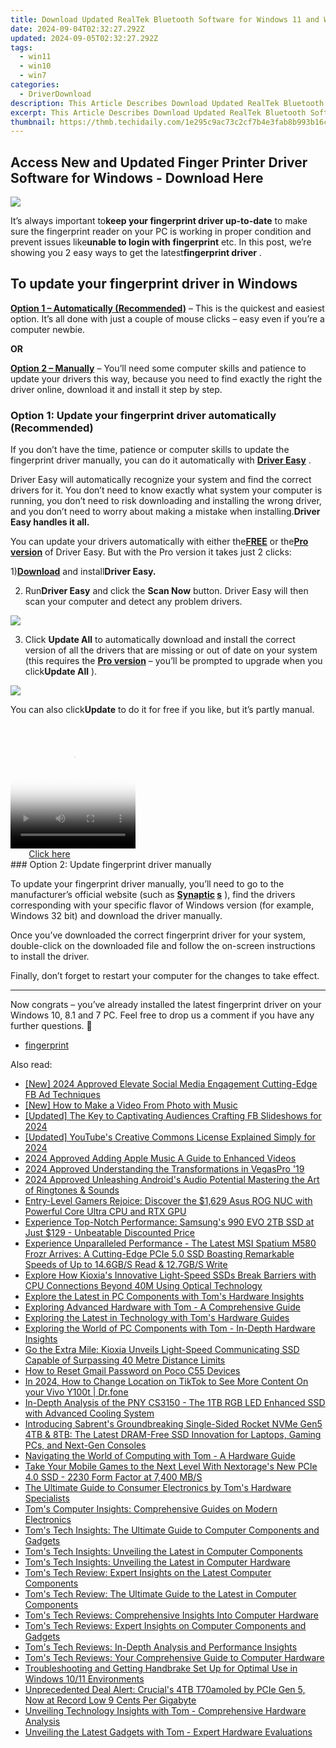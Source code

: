 ```yaml
---
title: Download Updated RealTek Bluetooth Software for Windows 11 and Windows 10 - Latest Version
date: 2024-09-04T02:32:27.292Z
updated: 2024-09-05T02:32:27.292Z
tags:
  - win11
  - win10
  - win7
categories:
  - DriverDownload
description: This Article Describes Download Updated RealTek Bluetooth Software for Windows 11 and Windows 10 - Latest Version
excerpt: This Article Describes Download Updated RealTek Bluetooth Software for Windows 11 and Windows 10 - Latest Version
thumbnail: https://thmb.techidaily.com/1e295c9ac73c2cf7b4e3fab8b993b16c3823b6dce1be16a4461eea67969cf81e.jpg
---
```


## Access New and Updated Finger Printer Driver Software for Windows - Download Here

![](https://images.drivereasy.com/wp-content/uploads/2019/01/image-50.png)

 It’s always important to**keep your fingerprint driver up-to-date** to make sure the fingerprint reader on your PC is working in proper condition and prevent issues like**unable to login with** **fingerprint** etc. In this post, we’re showing you 2 easy ways to get the latest**fingerprint driver** .

## To update your fingerprint driver in Windows

**[Option 1 – Automatically (Recommended)](https://www.drivereasy.com/knowledge/fingerprint-driver-download-update-for-windows/#O1)**  – This is the quickest and easiest option. It’s all done with just a couple of mouse clicks – easy even if you’re a computer newbie.

**OR**

[**Option 2 – Manually**](https://tools.techidaily.com/drivereasy/download/) – You’ll need some computer skills and patience to update your drivers this way, because you need to find exactly the right the driver online, download it and install it step by step.

### Option 1: Update your fingerprint driver automatically (Recommended)

 If you don’t have the time, patience or computer skills to update the fingerprint driver manually, you can do it automatically with [**Driver Easy**](https://tools.techidaily.com/drivereasy/download/) .

 Driver Easy will automatically recognize your system and find the correct drivers for it. You don’t need to know exactly what system your computer is running, you don’t need to risk downloading and installing the wrong driver, and you don’t need to worry about making a mistake when installing.**Driver Easy handles it all.**

 You can update your drivers automatically with either the[**FREE**](https://tools.techidaily.com/drivereasy/download/) or the[**Pro version**](https://tools.techidaily.com/drivereasy/download/) of Driver Easy. But with the Pro version it takes just 2 clicks:

 1)[**Download**](https://tools.techidaily.com/drivereasy/download/) and install**Driver Easy.**

 2) Run**Driver Easy** and click the **Scan Now** button. Driver Easy will then scan your computer and detect any problem drivers.  

![](https://images.drivereasy.com/wp-content/uploads/2019/01/image-48.png)

 3) Click **Update All** to automatically download and install the correct version of all the drivers that are missing or out of date on your system (this requires the [**Pro version**](https://tools.techidaily.com/drivereasy/download/) – you’ll be prompted to upgrade when you click**Update All** ).  

![](https://images.drivereasy.com/wp-content/uploads/2019/01/image-49.png)

 You can also click**Update** to do it for free if you like, but it’s partly manual.  
  
<!-- affiliate ads begin -->
<span id="1743243">
					<video width="200" height="200" style="cursor:pointer"
           poster="//a.impactradius-go.com/display-clicktoplayimage/1743243.png"
           onclick="if(!this.playClicked){this.play();this.setAttribute('controls',true);this.playClicked=true;}">
	   <source src="//a.impactradius-go.com/display-ad/19272-1743243">
	   <img src="//a.impactradius-go.com/display-clicktoplayimage/1743243.png" style="border: none; height: 100%; width: 100%; object-fit: contain">
	</video>
	<div style="width:125px;text-align:center"><a href="javascript:window.open(decodeURIComponent('https%3A%2F%2Faligracehair.sjv.io%2Fc%2F5597632%2F1743243%2F19272'), '_blank');void(0);">Click here</a></div>
</span>
<img height="0" width="0" src="https://imp.pxf.io/i/5597632/1743243/19272" style="position:absolute;visibility:hidden;" border="0" />
<!-- affiliate ads end -->
### Option 2: Update fingerprint driver manually

 To update your fingerprint driver manually, you’ll need to go to the manufacturer’s official website (such as **[Synaptic](https://www.synaptics.com/) [s](https://www.synaptics.com/)**  ), find the drivers corresponding with your specific flavor of Windows version (for example, Windows 32 bit) and download the driver manually.

 Once you’ve downloaded the correct fingerprint driver for your system, double-click on the downloaded file and follow the on-screen instructions to install the driver.

 Finally, don’t forget to restart your computer for the changes to take effect.

---

 Now congrats – you’ve already installed the latest fingerprint driver on your Windows 10, 8.1 and 7 PC. Feel free to drop us a comment if you have any further questions. 🙂

* [fingerprint](https://tools.techidaily.com/drivereasy/download/)

<ins class="adsbygoogle"
     style="display:block"
     data-ad-format="autorelaxed"
     data-ad-client="ca-pub-7571918770474297"
     data-ad-slot="1223367746"></ins>



<ins class="adsbygoogle"
     style="display:block"
     data-ad-client="ca-pub-7571918770474297"
     data-ad-slot="8358498916"
     data-ad-format="auto"
     data-full-width-responsive="true"></ins>

<span class="atpl-alsoreadstyle">Also read:</span>
<div><ul>
<li><a href="https://facebook-video-content.techidaily.com/new-2024-approved-elevate-social-media-engagement-cutting-edge-fb-ad-techniques/"><u>[New] 2024 Approved  Elevate Social Media Engagement  Cutting-Edge FB Ad Techniques</u></a></li>
<li><a href="https://some-techniques.techidaily.com/new-how-to-make-a-video-from-photo-with-music/"><u>[New] How to Make a Video From Photo with Music</u></a></li>
<li><a href="https://facebook-videos.techidaily.com/updated-the-key-to-captivating-audiences-crafting-fb-slideshows-for-2024/"><u>[Updated] The Key to Captivating Audiences  Crafting FB Slideshows for 2024</u></a></li>
<li><a href="https://youtube-blog.techidaily.com/ed-youtubes-creative-commons-license-explained-simply-for-2024/"><u>[Updated] YouTube's Creative Commons License Explained Simply for 2024</u></a></li>
<li><a href="https://extra-information.techidaily.com/2024-approved-adding-apple-music-a-guide-to-enhanced-videos/"><u>2024 Approved  Adding Apple Music  A Guide to Enhanced Videos</u></a></li>
<li><a href="https://article-tips.techidaily.com/2024-approved-understanding-the-transformations-in-vegaspro-19/"><u>2024 Approved  Understanding the Transformations in VegasPro '19</u></a></li>
<li><a href="https://some-guidance.techidaily.com/2024-approved-unleashing-androids-audio-potential-mastering-the-art-of-ringtones-and-sounds/"><u>2024 Approved  Unleashing Android's Audio Potential  Mastering the Art of Ringtones & Sounds</u></a></li>
<li><a href="https://android-frp.techidaily.com/1723262427492-entry-level-gamers-rejoice-discover-the-1629-asus-rog-nuc-with-powerful-core-ultra-cpu-and-rtx-gpu/"><u>Entry-Level Gamers Rejoice: Discover the $1,629 Asus ROG NUC with Powerful Core Ultra CPU and RTX GPU</u></a></li>
<li><a href="https://hardware-help.techidaily.com/experience-top-notch-performance-samsungs-990-evo-2tb-ssd-at-just-129-unbeatable-discounted-price/"><u>Experience Top-Notch Performance: Samsung's 990 EVO 2TB SSD at Just $129 - Unbeatable Discounted Price</u></a></li>
<li><a href="https://hardware-help.techidaily.com/experience-unparalleled-performance-the-latest-msi-spatium-m580-frozr-arrives-a-cutting-edge-pcie-50-ssd-boasting-remarkable-speeds-of-up-to-146gbs-read-and1/"><u>Experience Unparalleled Performance - The Latest MSI Spatium M580 Frozr Arrives: A Cutting-Edge PCIe 5.0 SSD Boasting Remarkable Speeds of Up to 14.6GB/S Read & 12.7GB/S Write</u></a></li>
<li><a href="https://hardware-help.techidaily.com/explore-how-kioxias-innovative-light-speed-ssds-break-barriers-with-cpu-connections-beyond-40m-using-optical-technology/"><u>Explore How Kioxia's Innovative Light-Speed SSDs Break Barriers with CPU Connections Beyond 40M Using Optical Technology</u></a></li>
<li><a href="https://hardware-help.techidaily.com/explore-the-latest-in-pc-components-with-toms-hardware-insights/"><u>Explore the Latest in PC Components with Tom's Hardware Insights</u></a></li>
<li><a href="https://hardware-help.techidaily.com/exploring-advanced-hardware-with-tom-a-comprehensive-guide/"><u>Exploring Advanced Hardware with Tom - A Comprehensive Guide</u></a></li>
<li><a href="https://hardware-help.techidaily.com/exploring-the-latest-in-technology-with-toms-hardware-guides/"><u>Exploring the Latest in Technology with Tom's Hardware Guides</u></a></li>
<li><a href="https://hardware-help.techidaily.com/exploring-the-world-of-pc-components-with-tom-in-depth-hardware-insights/"><u>Exploring the World of PC Components with Tom - In-Depth Hardware Insights</u></a></li>
<li><a href="https://hardware-help.techidaily.com/go-the-extra-mile-kioxia-unveils-light-speed-communicating-ssd-capable-of-surpassing-40-metre-distance-limits/"><u>Go the Extra Mile: Kioxia Unveils Light-Speed Communicating SSD Capable of Surpassing 40 Metre Distance Limits</u></a></li>
<li><a href="https://easy-unlock-android.techidaily.com/how-to-reset-gmail-password-on-poco-c55-devices-by-drfone-android/"><u>How to Reset Gmail Password on Poco C55 Devices</u></a></li>
<li><a href="https://review-topics.techidaily.com/in-2024-how-to-change-location-on-tiktok-to-see-more-content-on-your-vivo-y100t-drfone-by-drfone-virtual-android/"><u>In 2024, How to Change Location on TikTok to See More Content On your Vivo Y100t | Dr.fone</u></a></li>
<li><a href="https://hardware-help.techidaily.com/in-depth-analysis-of-the-pny-cs3150-the-1tb-rgb-led-enhanced-ssd-with-advanced-cooling-system/"><u>In-Depth Analysis of the PNY CS3150 - The 1TB RGB LED Enhanced SSD with Advanced Cooling System</u></a></li>
<li><a href="https://hardware-help.techidaily.com/introducing-sabrents-groundbreaking-single-sided-rocket-nvme-gen5-4tb-and-8tb-the-latest-dram-free-ssd-innovation-for-laptops-gaming-pcs-and-next-gen-consol4/"><u>Introducing Sabrent's Groundbreaking Single-Sided Rocket NVMe Gen5 4TB & 8TB: The Latest DRAM-Free SSD Innovation for Laptops, Gaming PCs, and Next-Gen Consoles</u></a></li>
<li><a href="https://hardware-help.techidaily.com/navigating-the-world-of-computing-with-tom-a-hardware-guide/"><u>Navigating the World of Computing with Tom - A Hardware Guide</u></a></li>
<li><a href="https://hardware-help.techidaily.com/take-your-mobile-games-to-the-next-level-with-nextorages-new-pcie-40-ssd-2230-form-factor-at-7400-mbs/"><u>Take Your Mobile Games to the Next Level With Nextorage's New PCIe 4.0 SSD - 2230 Form Factor at 7,400 MB/S</u></a></li>
<li><a href="https://hardware-help.techidaily.com/the-ultimate-guide-to-consumer-electronics-by-toms-hardware-specialists/"><u>The Ultimate Guide to Consumer Electronics by Tom's Hardware Specialists</u></a></li>
<li><a href="https://hardware-help.techidaily.com/toms-computer-insights-comprehensive-guides-on-modern-electronics/"><u>Tom's Computer Insights: Comprehensive Guides on Modern Electronics</u></a></li>
<li><a href="https://hardware-help.techidaily.com/toms-tech-insights-the-ultimate-guide-to-computer-components-and-gadgets/"><u>Tom's Tech Insights: The Ultimate Guide to Computer Components and Gadgets</u></a></li>
<li><a href="https://hardware-help.techidaily.com/toms-tech-insights-unveiling-the-latest-in-computer-components/"><u>Tom's Tech Insights: Unveiling the Latest in Computer Components</u></a></li>
<li><a href="https://hardware-help.techidaily.com/toms-tech-insights-unveiling-the-latest-in-computer-hardware-t17238642572618/"><u>Tom's Tech Insights: Unveiling the Latest in Computer Hardware</u></a></li>
<li><a href="https://hardware-help.techidaily.com/toms-tech-review-expert-insights-on-the-latest-computer-components/"><u>Tom's Tech Review: Expert Insights on the Latest Computer Components</u></a></li>
<li><a href="https://hardware-help.techidaily.com/toms-tech-review-the-ultimate-guide-to-the-latest-in-computer-components/"><u>Tom's Tech Review: The Ultimate Guide to the Latest in Computer Components</u></a></li>
<li><a href="https://hardware-help.techidaily.com/toms-tech-reviews-comprehensive-insights-into-computer-hardware/"><u>Tom's Tech Reviews: Comprehensive Insights Into Computer Hardware</u></a></li>
<li><a href="https://hardware-help.techidaily.com/toms-tech-reviews-expert-insights-on-computer-components-and-gadgets-t17238642572639/"><u>Tom's Tech Reviews: Expert Insights on Computer Components and Gadgets</u></a></li>
<li><a href="https://hardware-help.techidaily.com/toms-tech-reviews-in-depth-analysis-and-performance-insights/"><u>Tom's Tech Reviews: In-Depth Analysis and Performance Insights</u></a></li>
<li><a href="https://hardware-help.techidaily.com/toms-tech-reviews-your-comprehensive-guide-to-computer-hardware/"><u>Tom's Tech Reviews: Your Comprehensive Guide to Computer Hardware</u></a></li>
<li><a href="https://discover-blog.techidaily.com/troubleshooting-and-getting-handbrake-set-up-for-optimal-use-in-windows-1011-environments/"><u>Troubleshooting and Getting Handbrake Set Up for Optimal Use in Windows 10/11 Environments</u></a></li>
<li><a href="https://hardware-help.techidaily.com/unprecedented-deal-alert-crucials-4tb-t70amoled-by-pcie-gen-5-now-at-record-low-9-cents-per-gigabyte/"><u>Unprecedented Deal Alert: Crucial's 4TB T70amoled by PCIe Gen 5, Now at Record Low 9 Cents Per Gigabyte</u></a></li>
<li><a href="https://hardware-help.techidaily.com/unveiling-technology-insights-with-tom-comprehensive-hardware-analysis/"><u>Unveiling Technology Insights with Tom - Comprehensive Hardware Analysis</u></a></li>
<li><a href="https://hardware-help.techidaily.com/unveiling-the-latest-gadgets-with-tom-expert-hardware-evaluations/"><u>Unveiling the Latest Gadgets with Tom - Expert Hardware Evaluations</u></a></li>
</ul></div>
